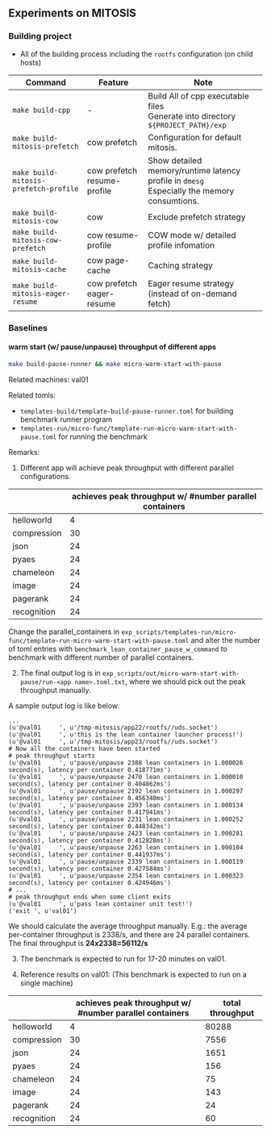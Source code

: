 ## Experiments on MITOSIS

### Building project

- All of the building process including the `rootfs` configuration (on child hosts)

| Command                               | Feature                     | Note                                                         |
| ------------------------------------- | --------------------------- | ------------------------------------------------------------ |
| `make build-cpp`                      | -                           | Build All of cpp executable files<br />Generate into directory `${PROJECT_PATH}/exp` |
| `make build-mitosis-prefetch`         | cow prefetch                | Configuration for default mitosis.                           |
| `make build-mitosis-prefetch-profile` | cow prefetch resume-profile | Show detailed memory/runtime latency profile in `dmesg`<br />Especially the memory consumtions. |
| `make build-mitosis-cow`              | cow                         | Exclude prefetch strategy                                    |
| `make build-mitosis-cow-prefetch`     | cow resume-profile          | COW mode w/ detailed profile infomation                      |
| `make build-mitosis-cache`            | cow page-cache              | Caching strategy                                             |
| `make build-mitosis-eager-resume`     | cow prefetch eager-resume   | Eager resume strategy (instead of on-demand fetch)           |

### Baselines

#### warm start (w/ pause/unpause) throughput of different apps

```sh
make build-pause-runner && make micro-warm-start-with-pause
```

Related machines: val01

Related tomls:
* `templates-build/template-build-pause-runner.toml` for building benchmark runner program
* `templates-run/micro-func/template-run-micro-warm-start-with-pause.toml` for running the benchmark

Remarks:

1. Different app will achieve peak throughput with different parallel configurations.

|             | achieves peak throughput w/ #number parallel containers |
|-------------|---------------------------------------------------------|
| helloworld  | 4                                                       |
| compression | 30                                                      |
| json        | 24                                                      |
| pyaes       | 24                                                      |
| chameleon   | 24                                                      |
| image       | 24                                                      |
| pagerank    | 24                                                      |
| recognition | 24                                                      |

Change the parallel_containers in `exp_scripts/templates-run/micro-func/template-run-micro-warm-start-with-pause.toml` and alter
the number of toml entries with `benchmark_lean_container_pause_w_command` to benchmark with different number of parallel containers.

2. The final output log is in `exp_scripts/out/micro-warm-start-with-pause/run-<app name>.toml.txt`, where we should pick out the peak throughput
manually.

A sample output log is like below.

```plain
...
(u'@val01     ', u'/tmp-mitosis/app22/rootfs//uds.socket')
(u'@val01     ', u'this is the lean container launcher process!')
(u'@val01     ', u'/tmp-mitosis/app23/rootfs//uds.socket')
# Now all the containers have been started
# peak throughput starts
(u'@val01     ', u'pause/unpause 2388 lean containers in 1.000026 second(s), latency per container 0.418771ms')
(u'@val01     ', u'pause/unpause 2470 lean containers in 1.000010 second(s), latency per container 0.404862ms')
(u'@val01     ', u'pause/unpause 2192 lean containers in 1.000297 second(s), latency per container 0.456340ms')
(u'@val01     ', u'pause/unpause 2393 lean containers in 1.000134 second(s), latency per container 0.417941ms')
(u'@val01     ', u'pause/unpause 2231 lean containers in 1.000252 second(s), latency per container 0.448342ms')
(u'@val01     ', u'pause/unpause 2423 lean containers in 1.000281 second(s), latency per container 0.412828ms')
(u'@val01     ', u'pause/unpause 2263 lean containers in 1.000104 second(s), latency per container 0.441937ms')
(u'@val01     ', u'pause/unpause 2339 lean containers in 1.000119 second(s), latency per container 0.427584ms')
(u'@val01     ', u'pause/unpause 2354 lean containers in 1.000323 second(s), latency per container 0.424946ms')
# ...
# peak throughput ends when some client exits
(u'@val01     ', u'pass lean container unit test!')
('exit ', u'val01')
```

We should calculate the average throughput manually. E.g.: the average per-container throughput is 2338/s, and
there are 24 parallel containers. The final throughput is **24x2338=56112/s**

3. The benchmark is expected to run for 17-20 minutes on val01.

4. Reference results on val01: (This benchmark is expected to run on a single machine)

|             | achieves peak throughput w/ #number parallel containers | total throughput |
|-------------|---------------------------------------------------------|------------------|
| helloworld  | 4                                                       | 80288            |
| compression | 30                                                      | 7556             |
| json        | 24                                                      | 1651             |
| pyaes       | 24                                                      | 156              |
| chameleon   | 24                                                      | 75               |
| image       | 24                                                      | 143              |
| pagerank    | 24                                                      | 24               |
| recognition | 24                                                      | 60               |
